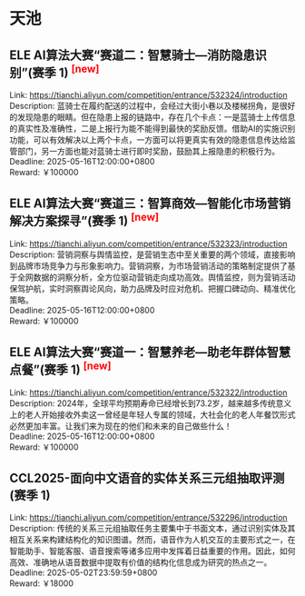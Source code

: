 # 天池



## ELE AI算法大赛“赛道二：智慧骑士—消防隐患识别”(赛季 1) <sup style="color:red">[new]<sup>  

Link: https://tianchi.aliyun.com/competition/entrance/532324/introduction  
Description: 蓝骑士在履约配送的过程中，会经过大街小巷以及楼梯拐角，是很好的发现隐患的眼睛。但在隐患上报的链路中，存在几个卡点：一是蓝骑士上传信息的真实性及准确性，二是上报行为能不能得到最快的奖励反馈。借助AI的实施识别功能，可以有效解决以上两个卡点，一方面可以将更真实有效的隐患信息传达给监管部门，另一方面也能对蓝骑士进行即时奖励，鼓励其上报隐患的积极行为。  
Deadline: 2025-05-16T12:00:00+0800  
Reward: ￥100000  


## ELE AI算法大赛“赛道三：智算商效—智能化市场营销解决方案探寻”(赛季 1) <sup style="color:red">[new]<sup>  

Link: https://tianchi.aliyun.com/competition/entrance/532323/introduction  
Description: 营销洞察与舆情监控，是营销生态中至关重要的两个领域，直接影响到品牌市场竞争力与形象影响力。营销洞察，为市场营销活动的策略制定提供了基于全网数据的洞察分析，全方位驱动营销走向成功高效。舆情监控，则为营销活动保驾护航，实时洞察舆论风向，助力品牌及时应对危机、把握口碑动向、精准优化策略。  
Deadline: 2025-05-16T12:00:00+0800  
Reward: ￥100000  


## ELE AI算法大赛“赛道一：智慧养老—助老年群体智慧点餐”(赛季 1) <sup style="color:red">[new]<sup>  

Link: https://tianchi.aliyun.com/competition/entrance/532322/introduction  
Description: 2024年，全球平均预期寿命已经增长到73.2岁，越来越多传统意义上的老人开始接收外卖这一曾经是年轻人专属的领域，大社会化的老人年餐饮形式必然更加丰富。让我们来为现在的他们和未来的自己做些什么！  
Deadline: 2025-05-16T12:00:00+0800  
Reward: ￥100000  


## CCL2025-面向中文语音的实体关系三元组抽取评测(赛季 1)

Link: https://tianchi.aliyun.com/competition/entrance/532296/introduction  
Description: 传统的关系三元组抽取任务主要集中于书面文本，通过识别实体及其相互关系来构建结构化的知识图谱。然而，语音作为人机交互的主要形式之一，在智能助手、智能客服、语音搜索等诸多应用中发挥着日益重要的作用。因此，如何高效、准确地从语音数据中提取有价值的结构化信息成为研究的热点之一。  
Deadline: 2025-05-02T23:59:59+0800  
Reward: ￥18000  

